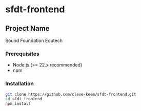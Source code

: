 # sfdt-frontend

## Project Name
Sound Foundation Edutech

### Prerequisites
- Node.js (>= 22.x recommended)
- npm

### Installation
```bash
git clone https://github.com/cleve-keem/sfdt-frontend.git
cd sfdt-frontend
npm install
